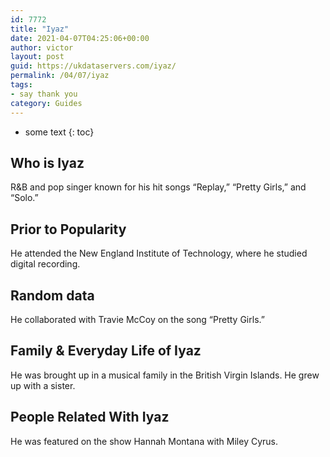 ```yaml
---
id: 7772
title: "Iyaz"
date: 2021-04-07T04:25:06+00:00
author: victor
layout: post
guid: https://ukdataservers.com/iyaz/
permalink: /04/07/iyaz
tags:
- say thank you
category: Guides
---
```


* some text
{: toc}

## Who is Iyaz

R&B and pop singer known for his hit songs &#8220;Replay,&#8221; &#8220;Pretty Girls,&#8221; and &#8220;Solo.&#8221;

## Prior to Popularity

He attended the New England Institute of Technology, where he studied digital recording.

## Random data

He collaborated with Travie McCoy on the song &#8220;Pretty Girls.&#8221;

## Family & Everyday Life of Iyaz

He was brought up in a musical family in the British Virgin Islands. He grew up with a sister.

## People Related With Iyaz

He was featured on the show Hannah Montana with Miley Cyrus.
 